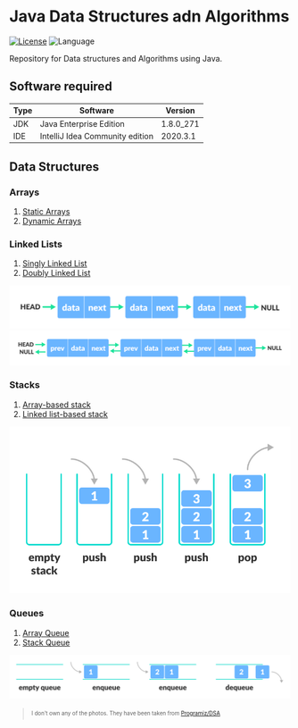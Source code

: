 # Java Data Structures adn Algorithms

[![License](https://img.shields.io/badge/License-Apache%202.0-blue?style=flat-square)](LICENSE)
![Language](https://img.shields.io/badge/Language-Java-green?style=flat-square)

Repository for Data structures and Algorithms using Java.

## Software required

| Type | Software                        | Version   |
| ---- | ------------------------------- | --------- |
| JDK  | Java Enterprise Edition         | 1.8.0_271 |
| IDE  | IntelliJ Idea Community edition | 2020.3.1  |

## Data Structures

### Arrays

1. [Static Arrays](DataStructures/StaticArrays/src/com/dhanush/array/ArrayList.java)
2. [Dynamic Arrays](DataStructures/DynamicArrays/src/com/dhanush/array/ArrayList.java)

### Linked Lists

1. [Singly Linked List](DataStructures/LinkedList/src/com/dhanush/linkedList/SinglyLinkedList.java)
2. [Doubly Linked List](DataStructures/LinkedList/src/com/dhanush/linkedList/DoublyLinkedList.java)

![Singly-linked-list](images/singly-linked-list.png)
![Doubly-linked-list](images/doubly-linked-list.png)

### Stacks

1. [Array-based stack](DataStructures/Stacks/src/com/dhanush/stack/ArrayStack.java)
2. [Linked list-based stack](DataStructures/Stacks/src/com/dhanush/stack/ListStack.java)

![lifo-stack-implementation](images/lifo-stack.png)

### Queues

1. [Array Queue](DataStructures/Queues/src/com/dhanush/queue/ArrayQueue.java)
2. [Stack Queue](DataStructures/Queues/src/com/dhanush/queue/StackedQueue.java)

![fifo-stack-implementation](images/fifo-queue.png)

> <sub><sup>I don't own any of the photos. They have been taken from [Programiz/DSA](https://www.programiz.com/dsa)</sup></sub>
